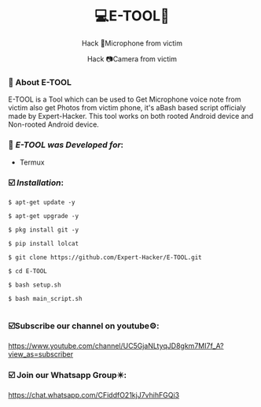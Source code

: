 <h1 align="center">💻E-TOOL🎃</h1>
<p align="center">
      Hack 🎤Microphone from victim </p>
<p align="center">    
      Hack 📷Camera from victim 
      </p>

   ### 🎯 About E-TOOL


E-TOOL is a Tool which can be used to Get Microphone voice note from victim also get Photos from victim phone, it's aBash based script officialy made by Expert-Hacker. This tool works on both rooted Android device and Non-rooted Android device.

   ### 🎯 ***E-TOOL was Developed for***:

* Termux

### ☑️ ***Installation***:

```
$ apt-get update -y
```
```
$ apt-get upgrade -y
```
```
$ pkg install git -y
```
```
$ pip install lolcat
```
```
$ git clone https://github.com/Expert-Hacker/E-TOOL.git
```
```
$ cd E-TOOL
```
```
$ bash setup.sh
```
```
$ bash main_script.sh
```
```
```
### ☑️Subscribe our channel on youtube⚙️:
   https://www.youtube.com/channel/UC5GjaNLtyqJD8gkm7MI7f_A?view_as=subscriber

### ☑️ Join our Whatsapp Group✴️:
   https://chat.whatsapp.com/CFiddfO21kjJ7vhihFGQi3
